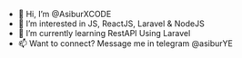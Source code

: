 - 👋 Hi, I’m @AsiburXCODE
- 👀 I’m interested in JS, ReactJS, Laravel & NodeJS
- 🌱 I’m currently learning RestAPI Using Laravel
- 📫 Want to connect? Message me in telegram @asiburYE
